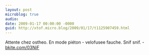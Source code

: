 ```yaml
---
layout: post
microblog: true
audio: 
date: 2009-01-17 00:00:00 -0000
guid: http://xtof.micro.blog/2009/01/17/t1125907459.html
---
```

Attente chez ostheo. En mode piéton - velofusee fauche. Snif snif. - [bkite.com/03NiF](http://bkite.com/03NiF)
